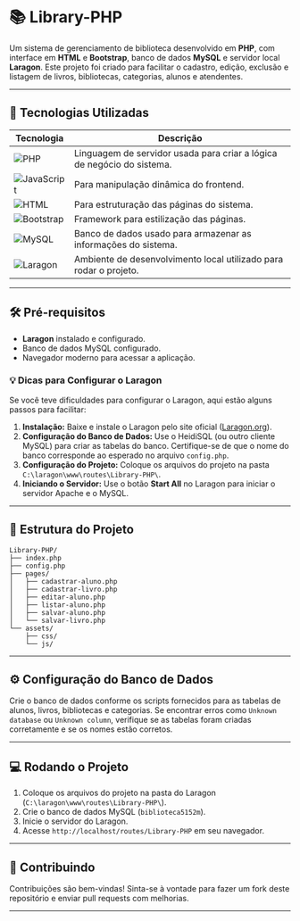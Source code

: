 # 📚 Library-PHP

Um sistema de gerenciamento de biblioteca desenvolvido em **PHP**, com interface em **HTML** e **Bootstrap**, banco de dados **MySQL** e servidor local **Laragon**. Este projeto foi criado para facilitar o cadastro, edição, exclusão e listagem de livros, bibliotecas, categorias, alunos e atendentes.

---

## 🚀 Tecnologias Utilizadas

| Tecnologia                                                                                      | Descrição                                                              |
| ----------------------------------------------------------------------------------------------- | ---------------------------------------------------------------------- |
| ![PHP](https://img.shields.io/badge/-PHP-777BB4?logo=php\&logoColor=white)                      | Linguagem de servidor usada para criar a lógica de negócio do sistema. |
| ![JavaScript](https://img.shields.io/badge/-JavaScript-F7DF1E?logo=javascript\&logoColor=black) | Para manipulação dinâmica do frontend.                                 |
| ![HTML](https://img.shields.io/badge/-HTML5-E34F26?logo=html5\&logoColor=white)                 | Para estruturação das páginas do sistema.                              |
| ![Bootstrap](https://img.shields.io/badge/-Bootstrap-7952B3?logo=bootstrap\&logoColor=white)    | Framework para estilização das páginas.                                |
| ![MySQL](https://img.shields.io/badge/-MySQL-4479A1?logo=mysql\&logoColor=white)                | Banco de dados usado para armazenar as informações do sistema.         |
| ![Laragon](https://img.shields.io/badge/-Laragon-0E83CD?logo=laravel\&logoColor=white)          | Ambiente de desenvolvimento local utilizado para rodar o projeto.      |

---

## 🛠️ Pré-requisitos

* **Laragon** instalado e configurado.
* Banco de dados MySQL configurado.
* Navegador moderno para acessar a aplicação.

### 💡 Dicas para Configurar o Laragon

Se você teve dificuldades para configurar o Laragon, aqui estão alguns passos para facilitar:

1. **Instalação:** Baixe e instale o Laragon pelo site oficial ([Laragon.org](https://laragon.org/)).
2. **Configuração do Banco de Dados:** Use o HeidiSQL (ou outro cliente MySQL) para criar as tabelas do banco. Certifique-se de que o nome do banco corresponde ao esperado no arquivo `config.php`.
3. **Configuração do Projeto:** Coloque os arquivos do projeto na pasta `C:\laragon\www\routes\Library-PHP\`.
4. **Iniciando o Servidor:** Use o botão **Start All** no Laragon para iniciar o servidor Apache e o MySQL.

---

## 📂 Estrutura do Projeto

```
Library-PHP/
├── index.php
├── config.php
├── pages/
│   ├── cadastrar-aluno.php
│   ├── cadastrar-livro.php
│   ├── editar-aluno.php
│   ├── listar-aluno.php
│   ├── salvar-aluno.php
│   └── salvar-livro.php
└── assets/
    ├── css/
    └── js/
```

---

## ⚙️ Configuração do Banco de Dados

Crie o banco de dados conforme os scripts fornecidos para as tabelas de alunos, livros, bibliotecas e categorias. Se encontrar erros como `Unknown database` ou `Unknown column`, verifique se as tabelas foram criadas corretamente e se os nomes estão corretos.

---

## 💻 Rodando o Projeto

1. Coloque os arquivos do projeto na pasta do Laragon (`C:\laragon\www\routes\Library-PHP\`).
2. Crie o banco de dados MySQL (`biblioteca5152m`).
3. Inicie o servidor do Laragon.
4. Acesse `http://localhost/routes/Library-PHP` em seu navegador.

---

## 🤝 Contribuindo

Contribuições são bem-vindas! Sinta-se à vontade para fazer um fork deste repositório e enviar pull requests com melhorias.

---
